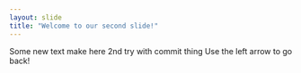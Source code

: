 ```yaml
---
layout: slide
title: "Welcome to our second slide!"
---
```

Some new text make here 2nd try with commit thing
Use the left arrow to go back!
